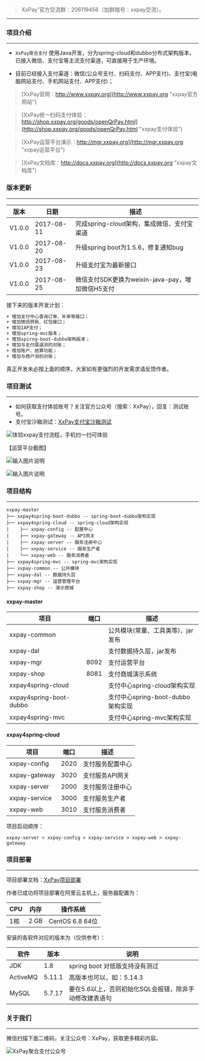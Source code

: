 >XxPay'官方交流群：206119456（加群暗号：xxpay交流）。
***

### 项目介绍
***

- `XxPay聚合支付` 使用Java开发，分为spring-cloud和dubbo分布式架构版本，已接入微信、支付宝等主流支付渠道，可直接用于生产环境。

- 目前已经接入支付渠道：微信(公众号支付、扫码支付、APP支付)、支付宝(电脑网站支付、手机网站支付、APP支付)；

> [XxPay官网：http://www.xxpay.org](http://www.xxpay.org "xxpay官方网站")

> [XxPay统一扫码支付体验：http://shop.xxpay.org/goods/openQrPay.html](http://shop.xxpay.org/goods/openQrPay.html "xxpay支付体验")

> [XxPay运营平台演示：http://mgr.xxpay.org](http://mgr.xxpay.org "xxpay运营平台")

> [XxPay文档库：http://docs.xxpay.org](http://docs.xxpay.org "xxpay文档库")

### 版本更新
***

版本 |日期 |描述
------- | ------- | -------
V1.0.0 |2017-08-11 |完成spring-cloud架构，集成微信、支付宝渠道
V1.0.0 |2017-08-20 |升级spring boot为1.5.6，修复通知bug
V1.0.0 |2017-08-23 |升级支付宝为最新接口
V1.0.0 |2017-08-25 |微信支付SDK更换为weixin-java-pay，增加微信H5支付

接下来的版本开发计划：
```html
+ 增加支付中心查询订单、补单等接口；
+ 增加微信转账、红包接口；
+ 增加IAP支付；
+ 增加spring-mvc版本；
+ 增加spirng-boot-dubbo架构版本；
+ 增加与支付渠道测的对账；
+ 增加账户、结算功能；
+ 增加与商户测的对账；
```
真正开发未必按上面的顺序，大家如有更强烈的开发需求请反馈作者。

### 项目测试
------------


- 如何获取支付体验账号？关注官方公众号（搜索：XxPay），回复：测试账号。
- 支付宝沙箱测试：[XxPay支付宝沙箱测试](http://docs.xxpay.org/docs/deploy/41 "XxPay支付宝沙箱测试")

![体验xxpay支付流程，手机扫一扫可体验](https://git.oschina.net/uploads/images/2017/0813/230918_96b80c69_430718.png "xxpay支付体验")

【运营平台截图】

![输入图片说明](https://git.oschina.net/uploads/images/2017/0814/015506_5b5871eb_430718.png "Xxpay运营平台")

![输入图片说明](https://git.oschina.net/uploads/images/2017/0814/015531_b34e63aa_430718.png "Xxpay运营平台")

### 项目结构
***
```
xxpay-master
├── xxpay4spring-boot-dubbo -- spring-boot-dubbo架构实现
├── xxpay4spring-cloud -- spring-cloud架构实现
|    ├── xxpay-config -- 配置中心
|    ├── xxpay-gateway -- API网关
|    ├── xxpay-server -- 服务注册中心
|    ├── xxpay-service -- 服务生产者
|    └── xxpay-web -- 服务消费者
├── xxpay4spring-mvc -- spring-mvc架构实现
├── xxpay-common -- 公共模块
├── xxpay-dal -- 数据持久层
├── xxpay-mgr -- 运营管理平台
├── xxpay-shop -- 演示商城
```

#### xxpay-master
| 项目  | 端口 | 描述
|---|---|---
|xxpay-common |  | 公共模块(常量、工具类等)，jar发布
|xxpay-dal |  | 支付数据持久层，jar发布
|xxpay-mgr | 8092 | 支付运营平台
|xxpay-shop | 8081 | 支付商城演示系统
|xxpay4spring-cloud |  | 支付中心spring-cloud架构实现
|xxpay4spring-boot-dubbo |  | 支付中心spring-boot-dubbo架构实现
|xxpay4spring-mvc |  | 支付中心spring-mvc架构实现
#### xxpay4spring-cloud
| 项目  | 端口 | 描述
|---|---|---
|xxpay-config | 2020 | 支付服务配置中心
|xxpay-gateway | 3020 | 支付服务API网关
|xxpay-server | 2000 | 支付服务注册中心
|xxpay-service | 3000 | 支付服务生产者
|xxpay-web | 3010 | 支付服务消费者

项目启动顺序：
```
xxpay-server > xxpay-config > xxpay-service > xxpay-web > xxpay-gateway
```
### 项目部署
***

项目部署文档：[XxPay项目部署](http://docs.xxpay.org/docs/deploy "xxpay部署")

作者已成功将项目部署在阿里云主机上，服务器配置为：

| CPU  | 内存 | 操作系统
|---|---|---
|1核 | 2 GB | CentOS 6.8 64位

安装的各软件对应的版本为（仅供参考）：

| 软件  | 版本 | 说明
|---|---|---
|JDK | 1.8 | spring boot 对低版支持没有测过
|ActiveMQ|  5.11.1 | 高版本也可以，如：5.14.3
|MySQL | 5.7.17 | 要在5.6以上，否则初始化SQL会报错，除非手动修改建表语句

### 关于我们
***
微信扫描下面二维码，关注公众号：XxPay，获取更多精彩内容。

![XxPay聚合支付公众号](http://docs.xxpay.org/uploads/201708/attach_14dc8f1fac0a36a1.jpg "XxPay公众号")